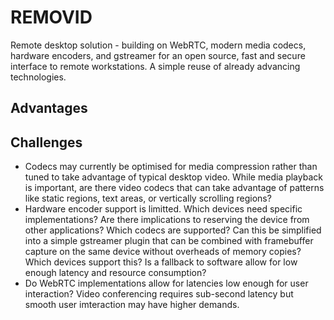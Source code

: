 # REMOVID

Remote desktop solution - building on WebRTC, modern media codecs, hardware encoders, and gstreamer for an open source, fast and secure interface to remote workstations. A simple reuse of already advancing technologies.

## Advantages

## Challenges
* Codecs may currently be optimised for media compression rather than tuned to take advantage of typical desktop video. While media playback is important, are there video codecs that can take advantage of patterns like static regions, text areas, or vertically scrolling regions?
* Hardware encoder support is limitted. Which devices need specific implementations? Are there implications to reserving the device from other applications? Which codecs are supported? Can this be simplified into a simple gstreamer plugin that can be combined with framebuffer capture on the same device without overheads of memory copies? Which devices support this? Is a fallback to software allow for low enough latency and resource consumption?
* Do WebRTC implementations allow for latencies low enough for user interaction? Video conferencing requires sub-second latency but smooth user imteraction may have higher demands.